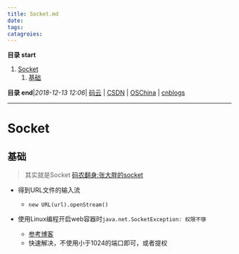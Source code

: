 ```yaml
---
title: Socket.md
date: 
tags: 
catagroies: 
---
```


**目录 start**
 
1. [Socket](#socket)
    1. [基础](#基础)

**目录 end**|_2018-12-13 12:06_| [码云](https://gitee.com/gin9) | [CSDN](http://blog.csdn.net/kcp606) | [OSChina](https://my.oschina.net/kcp1104) | [cnblogs](http://www.cnblogs.com/kuangcp)
****************************************
# Socket

## 基础
> 其实就是Socket [码农翻身:张大胖的socket ](https://mp.weixin.qq.com/s?__biz=MzAxOTc0NzExNg==&mid=2665513387&idx=1&sn=99665948d0b968cf15c5e7a01ffe166c&chksm=80d679e8b7a1f0febad077b57e8ad73bfb4b08de74814c45e1b1bd61ab4017b5041942403afb&scene=21#wechat_redirect)

- 得到URL文件的输入流
    - `new URL(url).openStream()`

- 使用Linux编程开启web容器时`java.net.SocketException: 权限不够`
    - [参考博客](http://www.xuebuyuan.com/1432737.html)
    - 快速解决，不使用小于1024的端口即可，或者提权
   
